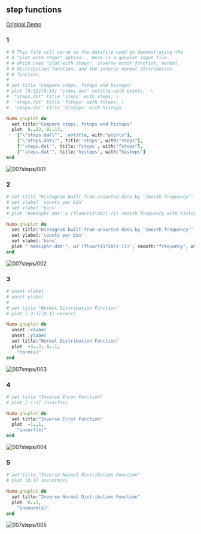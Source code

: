 ## step functions
[Original Demo](http://gnuplot.sourceforge.net/demo_4.6/steps.html)

### 1

```ruby
# # This file will serve as the datafile used in demonstrating the 
# # "plot with steps" option.   Here is a gnuplot input file
# # which uses "plot with steps", inverse error function, normal
# # distribution function, and the inverse normal distribution
# # function.
# 
# set title "Compare steps, fsteps and histeps"
# plot [0:12][0:13] "steps.dat" notitle with points,  \
#  "steps.dat" title 'steps' with steps, \
#  'steps.dat' title 'fsteps' with fsteps, \
#  'steps.dat' title 'histeps' with histeps

Numo.gnuplot do
  set title:"Compare steps, fsteps and histeps"
  plot  0..12, 0..13,
    ["\"steps.dat\"", :notitle, with:"points"],
    ["\"steps.dat\"", title:'steps', with:"steps"],
    ["'steps.dat'", title:'fsteps', with:"fsteps"],
    ["'steps.dat'", title:'histeps', with:"histeps"]
end
```
![007steps/001](https://raw.github.com/ruby-numo/gnuplot-demo/master/gnuplot/md/007steps/image/001.png)

### 2

```ruby
# set title "Histogram built from unsorted data by 'smooth frequency'"
# set ylabel 'counts per bin'
# set xlabel 'bins'
# plot 'hemisphr.dat' u (floor($1*20)):(1) smooth frequency with histeps

Numo.gnuplot do
  set title:"Histogram built from unsorted data by 'smooth frequency'"
  set ylabel:'counts per bin'
  set xlabel:'bins'
  plot "'hemisphr.dat'", u:'(floor($1*20)):(1)', smooth:"frequency", with:"histeps"
end
```
![007steps/002](https://raw.github.com/ruby-numo/gnuplot-demo/master/gnuplot/md/007steps/image/002.png)

### 3

```ruby
# unset xlabel
# unset ylabel
# 
# set title "Normal Distribution Function"
# plot [-3:3][0:1] norm(x)

Numo.gnuplot do
  unset :xlabel
  unset :ylabel
  set title:"Normal Distribution Function"
  plot  -3..3, 0..1,
    "norm(x)"
end
```
![007steps/003](https://raw.github.com/ruby-numo/gnuplot-demo/master/gnuplot/md/007steps/image/003.png)

### 4

```ruby
# set title "Inverse Error Function"
# plot [-1:1] inverf(x)

Numo.gnuplot do
  set title:"Inverse Error Function"
  plot  -1..1,
    "inverf(x)"
end
```
![007steps/004](https://raw.github.com/ruby-numo/gnuplot-demo/master/gnuplot/md/007steps/image/004.png)

### 5

```ruby
# set title "Inverse Normal Distribution Function"
# plot [0:1] invnorm(x)

Numo.gnuplot do
  set title:"Inverse Normal Distribution Function"
  plot  0..1,
    "invnorm(x)"
end
```
![007steps/005](https://raw.github.com/ruby-numo/gnuplot-demo/master/gnuplot/md/007steps/image/005.png)

